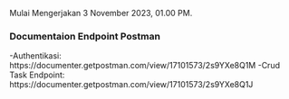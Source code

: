 Mulai Mengerjakan 3 November 2023, 01.00 PM. 

<h3>Documentaion Endpoint Postman</h3>
-Authentikasi: https://documenter.getpostman.com/view/17101573/2s9YXe8Q1M
-Crud Task Endpoint: https://documenter.getpostman.com/view/17101573/2s9YXe8Q1J
